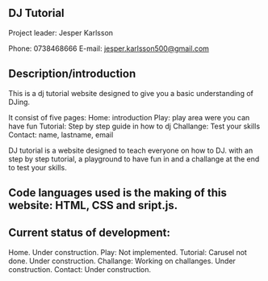 ## DJ Tutorial

Project leader: Jesper Karlsson

Phone: 0738468666
E-mail: jesper.karlsson500@gmail.com

## Description/introduction

This is a dj tutorial website designed to give you a basic understanding of DJing. 

It consist of five pages:
Home: introduction
Play: play area were you can have fun
Tutorial: Step by step guide in how to dj
Challange: Test your skills
Contact: name, lastname, email

DJ tutorial is a website designed to teach everyone on how to DJ. 
with an step by step tutorial, a playground to have fun in and a challange at the end to test your skills.

## Code languages used is the making of this website: HTML, CSS and sript.js.

## Current status of development: 
Home. Under construction.
Play: Not implemented.
Tutorial: Carusel not done. Under construction.
Challange: Working on challanges. Under construction.
Contact: Under construction.
